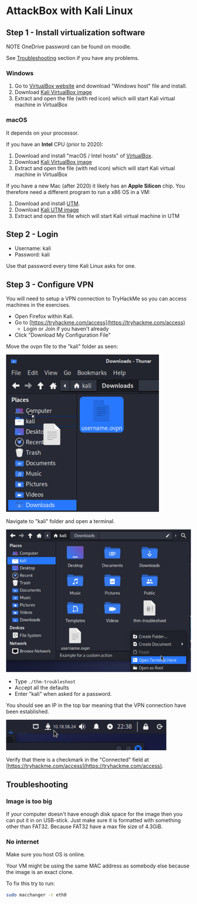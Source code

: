 # AttackBox with Kali Linux

## Step 1 - Install virtualization software

NOTE OneDrive password can be found on moodle.

See [Troubleshooting](#troubleshooting) section if you have any problems.

### Windows

1. Go to [VirtualBox website](https://www.virtualbox.org/wiki/Downloads) and
download "Windows host" file and install.
2. Download [Kali VirtualBox image](https://erhvervsakademisydvest-my.sharepoint.com/:u:/g/personal/rpe_easv_dk/ETM5F5SmniZBnUdCBD2vSfMBjyuNRx5gd1EzBC-GwMbb7A?e=kNSMzu)
3. Extract and open the file (with red icon) which will start Kali virtual machine in VirtualBox

### macOS

It depends on your processor.

If you have an **Intel** CPU (prior to 2020):

1.  Download and install "​macOS / Intel hosts" of [VirtualBox](https://www.virtualbox.org/wiki/Downloads).
2. Download [Kali VirtualBox image](https://erhvervsakademisydvest-my.sharepoint.com/:u:/g/personal/rpe_easv_dk/ETM5F5SmniZBnUdCBD2vSfMBjyuNRx5gd1EzBC-GwMbb7A?e=kNSMzu)
3. Extract and open the file (with red icon) which will start Kali virtual machine in VirtualBox


If you have a new Mac (after 2020) it likely has an **Apple Silicon** chip. You
therefore need a different program to run a x86 OS in a VM:

1. Download and install [UTM](https://mac.getutm.app/).
2. Download [Kali UTM image](https://erhvervsakademisydvest-my.sharepoint.com/:u:/g/personal/rpe_easv_dk/EW3U8G7JHjNLrindNJR2Cc8Bb7iNPY_QS5FSznftxTZSOw)
3. Extract and open the file which will start Kali virtual machine in UTM

## Step 2 - Login

- Username: kali
- Password: kali

Use that password every time Kali Linux asks for one.

## Step 3 - Configure VPN

You will need to setup a VPN connection to TryHackMe so you can access machines
in the exercises.

- Open Firefox within Kali.
- Go to [https://tryhackme.com/access](https://tryhackme.com/access)
    - Login or Join if you haven't already
- Click "Download My Configuration File"

Move the ovpn file to the "kali" folder as seen:

![Move vpn config](move_vpn_config.jpg)

Navigate to "kali" folder and open a terminal.

![Open terminal](./open_terminal.jpg)

- Type `./thm-troubleshoot`
- Accept all the defaults
- Enter "kali" when asked for a password.

You should see an IP in the top bar meaning that the VPN connection have been
established.

![VPN connected](./vpn_connected.jpg)

Verify that there is a checkmark in the "Connected" field at
[https://tryhackme.com/access](https://tryhackme.com/access).

## Troubleshooting

### Image is too big

If your computer doesn't have enough disk space for the image then you can put
it in on USB-stick. 
Just make sure it is formatted with something other than FAT32.
Because FAT32 have a max file size of 4.3GiB.

### No internet

Make sure you host OS is online.

Your VM might be using the same MAC address as somebody else because the image
is an exact clone.

To fix this try to run:

```sh
sudo macchanger -r eth0
```
